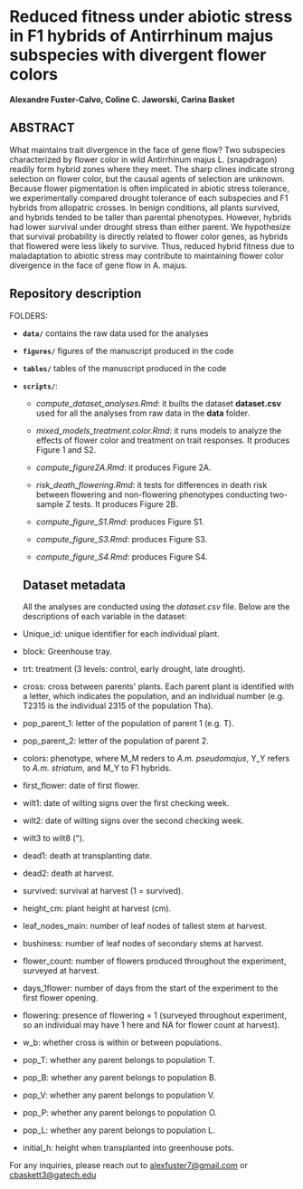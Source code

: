# Reduced fitness under abiotic stress in F1 hybrids of Antirrhinum majus subspecies with divergent flower colors
**Alexandre Fuster-Calvo, Coline C. Jaworski, Carina Basket**

## ABSTRACT

What maintains trait divergence in the face of gene flow? Two subspecies characterized by flower color in wild Antirrhinum majus L. (snapdragon) readily form hybrid zones where they meet. The sharp clines indicate strong selection on flower color, but the causal agents of selection are unknown. Because flower pigmentation is often implicated in abiotic stress tolerance, we experimentally compared drought tolerance of each subspecies and F1 hybrids from allopatric crosses. In benign conditions, all plants survived, and hybrids tended to be taller than parental phenotypes. However, hybrids had lower survival under drought stress than either parent. We hypothesize that survival probability is directly related to flower color genes, as hybrids that flowered were less likely to survive. Thus, reduced hybrid fitness due to maladaptation to abiotic stress may contribute to maintaining flower color divergence in the face of gene flow in A. majus.

## Repository description

FOLDERS:

- **`data/`** contains the raw data used for the analyses
- **`figures/`** figures of the manuscript produced in the code 
- **`tables/`** tables of the manuscript produced in the code
- **`scripts/`**:

    - *compute_dataset_analyses.Rmd*: it builts the dataset **dataset.csv** used for all the analyses from raw data in the **data** folder.

    - *mixed_models_treatment.color.Rmd*: it runs models to analyze the effects of flower color and treatment on trait responses. It produces Figure 1 and S2.

    - *compute_figure2A.Rmd*: it produces Figure 2A.

    - *risk_death_flowering.Rmd*: it tests for differences in death risk between flowering and non-flowering phenotypes conducting two-sample Z tests. It produces Figure 2B.

    - *compute_figure_S1.Rmd*: produces Figure S1.

    - *compute_figure_S3.Rmd*: produces Figure S3.
 
    - *compute_figure_S4.Rmd*: produces Figure S4.
 
  ## Dataset metadata

  All the analyses are conducted using the *dataset.csv* file. Below are the descriptions of each variable in the dataset:

- Unique_id: unique identifier for each individual plant.
- block: Greenhouse tray.
- trt: treatment (3 levels: control, early drought, late drought).
- cross: cross between parents' plants. Each parent plant is identified with a letter, which indicates the population, and an individual number (e.g. T2315 is the individual 2315 of the population Tha).
- pop_parent_1: letter of the population of parent 1 (e.g. T).
- pop_parent_2: letter of the population of parent 2.
- colors: phenotype, where M_M reders to *A.m. pseudomajus*, Y_Y refers to *A.m. striatum*, and M_Y to F1 hybrids.
- first_flower: date of first flower.
- wilt1: date of wilting signs over the first checking week.
- wilt2: date of wilting signs over the second checking week.
- wilt3 to wilt8 (").
- dead1: death at transplanting date.
- dead2: death at harvest.
- survived: survival at harvest (1 = survived).
- height_cm: plant height at harvest (cm).
- leaf_nodes_main: number of leaf nodes of tallest stem at harvest.
- bushiness: number of leaf nodes of secondary stems at harvest.
- flower_count: number of flowers produced throughout the experiment, surveyed at harvest.
- days_1flower: number of days from the start of the experiment to the first flower opening.
- flowering: presence of flowering = 1 (surveyed throughout experiment, so an individual may have 1 here and NA for flower count at harvest).
- w_b: whether cross is within or between populations.
- pop_T: whether any parent belongs to population T.
- pop_B: whether any parent belongs to population B.
- pop_V: whether any parent belongs to population V.
- pop_P: whether any parent belongs to population O.
- pop_L: whether any parent belongs to population L.
- initial_h: height when transplanted into greenhouse pots.
    
  

For any inquiries, please reach out to alexfuster7@gmail.com or cbaskett3@gatech.edu
